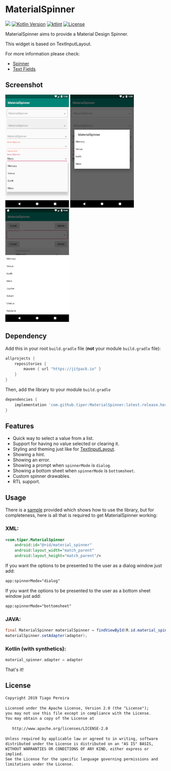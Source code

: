 # MaterialSpinner


[![](https://jitpack.io/v/tiper/MaterialSpinner.svg)](https://jitpack.io/#tiper/MaterialSpinner)
[![Kotlin Version](https://img.shields.io/badge/kotlin-1.3.40-blue.svg)](http://kotlinlang.org/)
[![ktlint](https://img.shields.io/badge/code%20style-%E2%9D%A4-FF4081.svg)](https://ktlint.github.io/)
[![License](https://img.shields.io/badge/License-Apache%202.0-blue.svg)](http://www.apache.org/licenses/LICENSE-2.0)


MaterialSpinner aims to provide a Material Design Spinner.

This widget is based on TextInputLayout.

For more information please check:
- [Spinner](https://developer.android.com/guide/topics/ui/controls/spinner)
- [Text Fields](https://material.io/develop/android/components/text-input-layout/)

## Screenshot
<img src="./screenshot/Screenshot_1.jpg" width="200"/> <img src="./screenshot/Screenshot_2.jpg" width="200"/> <img src="./screenshot/Screenshot_3.jpg" width="200"/>

## Dependency

Add this in your root `build.gradle` file (**not** your module `build.gradle` file):

```gradle
allprojects {
    repositories {
        maven { url "https://jitpack.io" }
    }
}
```

Then, add the library to your module `build.gradle`
```gradle
dependencies {
    implementation 'com.github.tiper:MaterialSpinner:latest.release.here'
}
```

## Features
- Quick way to select a value from a list.
- Support for having no value selected or clearing it.
- Styling and theming just like for [TextInputLayout](https://developer.android.com/reference/android/support/design/widget/TextInputLayout).
- Showing a hint.
- Showing an error.
- Showing a prompt when `spinnerMode` is `dialog`.
- Showing a bottom sheet when `spinnerMode` is `bottomsheet`.
- Custom spinner drawables.
- RTL support.

## Usage
There is a [sample](https://github.com/tiper/MaterialSpinner/tree/master/sample) provided which shows how to use the library, but for completeness, here is all that is required to get MaterialSpinner working:

### XML:
```xml
<com.tiper.MaterialSpinner
    android:id="@+id/material_spinner"
    android:layout_width="match_parent"
    android:layout_height="match_parent"/>
```

If you want the options to be presented to the user as a dialog window just add:
```xml
app:spinnerMode="dialog"
```
If you want the options to be presented to the user as a bottom sheet window just add:
```xml
app:spinnerMode="bottomsheet"
```

### JAVA:
```java
final MaterialSpinner materialSpinner = findViewById(R.id.material_spinner);
materialSpinner.setAdapter(adapter);
```
### Kotlin (**with** synthetics):
```kotlin
material_spinner.adapter = adapter
```
That's it!

License
--------

    Copyright 2019 Tiago Pereira

    Licensed under the Apache License, Version 2.0 (the "License");
    you may not use this file except in compliance with the License.
    You may obtain a copy of the License at

       http://www.apache.org/licenses/LICENSE-2.0

    Unless required by applicable law or agreed to in writing, software
    distributed under the License is distributed on an "AS IS" BASIS,
    WITHOUT WARRANTIES OR CONDITIONS OF ANY KIND, either express or implied.
    See the License for the specific language governing permissions and
    limitations under the License.
